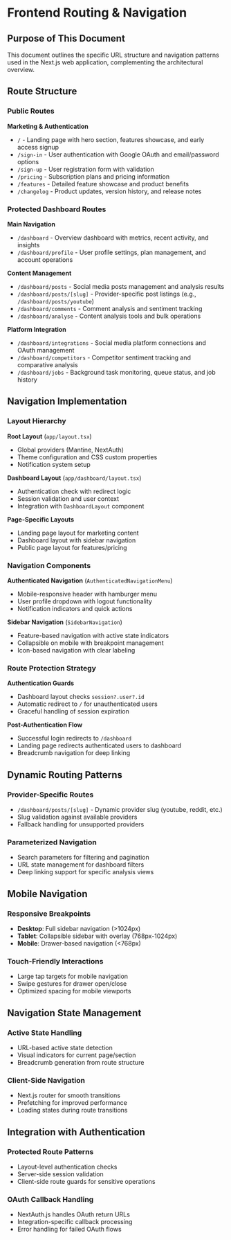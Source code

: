 # Frontend Routing & Navigation

## Purpose of This Document

This document outlines the specific URL structure and navigation patterns used in the Next.js web application, complementing the architectural overview.

## Route Structure

### Public Routes

**Marketing & Authentication**
- `/` - Landing page with hero section, features showcase, and early access signup
- `/sign-in` - User authentication with Google OAuth and email/password options  
- `/sign-up` - User registration form with validation
- `/pricing` - Subscription plans and pricing information
- `/features` - Detailed feature showcase and product benefits
- `/changelog` - Product updates, version history, and release notes

### Protected Dashboard Routes

**Main Navigation**
- `/dashboard` - Overview dashboard with metrics, recent activity, and insights
- `/dashboard/profile` - User profile settings, plan management, and account operations

**Content Management**
- `/dashboard/posts` - Social media posts management and analysis results
- `/dashboard/posts/[slug]` - Provider-specific post listings (e.g., `/dashboard/posts/youtube`)
- `/dashboard/comments` - Comment analysis and sentiment tracking
- `/dashboard/analyse` - Content analysis tools and bulk operations

**Platform Integration**
- `/dashboard/integrations` - Social media platform connections and OAuth management
- `/dashboard/competitors` - Competitor sentiment tracking and comparative analysis
- `/dashboard/jobs` - Background task monitoring, queue status, and job history

## Navigation Implementation

### Layout Hierarchy

**Root Layout** (`app/layout.tsx`)
- Global providers (Mantine, NextAuth)
- Theme configuration and CSS custom properties
- Notification system setup

**Dashboard Layout** (`app/dashboard/layout.tsx`)
- Authentication check with redirect logic
- Session validation and user context
- Integration with `DashboardLayout` component

**Page-Specific Layouts**
- Landing page layout for marketing content
- Dashboard layout with sidebar navigation
- Public page layout for features/pricing

### Navigation Components

**Authenticated Navigation** (`AuthenticatedNavigationMenu`)
- Mobile-responsive header with hamburger menu
- User profile dropdown with logout functionality
- Notification indicators and quick actions

**Sidebar Navigation** (`SidebarNavigation`)
- Feature-based navigation with active state indicators
- Collapsible on mobile with breakpoint management
- Icon-based navigation with clear labeling

### Route Protection Strategy

**Authentication Guards**
- Dashboard layout checks `session?.user?.id`
- Automatic redirect to `/` for unauthenticated users
- Graceful handling of session expiration

**Post-Authentication Flow**
- Successful login redirects to `/dashboard`
- Landing page redirects authenticated users to dashboard
- Breadcrumb navigation for deep linking

## Dynamic Routing Patterns

### Provider-Specific Routes
- `/dashboard/posts/[slug]` - Dynamic provider slug (youtube, reddit, etc.)
- Slug validation against available providers
- Fallback handling for unsupported providers

### Parameterized Navigation
- Search parameters for filtering and pagination
- URL state management for dashboard filters
- Deep linking support for specific analysis views

## Mobile Navigation

### Responsive Breakpoints
- **Desktop**: Full sidebar navigation (>1024px)
- **Tablet**: Collapsible sidebar with overlay (768px-1024px)  
- **Mobile**: Drawer-based navigation (<768px)

### Touch-Friendly Interactions
- Large tap targets for mobile navigation
- Swipe gestures for drawer open/close
- Optimized spacing for mobile viewports

## Navigation State Management

### Active State Handling
- URL-based active state detection
- Visual indicators for current page/section
- Breadcrumb generation from route structure

### Client-Side Navigation
- Next.js router for smooth transitions
- Prefetching for improved performance
- Loading states during route transitions

## Integration with Authentication

### Protected Route Patterns
- Layout-level authentication checks
- Server-side session validation
- Client-side route guards for sensitive operations

### OAuth Callback Handling
- NextAuth.js handles OAuth return URLs
- Integration-specific callback processing
- Error handling for failed OAuth flows

